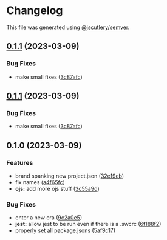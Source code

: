 # Changelog

This file was generated using [@jscutlery/semver](https://github.com/jscutlery/semver).

## [0.1.1](https://github.com/TrialAndErrorOrg/parsers/compare/jast-types-0.1.0...jast-types-0.1.1) (2023-03-09)


### Bug Fixes

* make small fixes ([3c87afc](https://github.com/TrialAndErrorOrg/parsers/commit/3c87afc5afd38971bba9157b41eb6ee83f7482c2))

## [0.1.1](https://github.com/TrialAndErrorOrg/parsers/compare/jast-types-0.1.0...jast-types-0.1.1) (2023-03-09)


### Bug Fixes

* make small fixes ([3c87afc](https://github.com/TrialAndErrorOrg/parsers/commit/3c87afc5afd38971bba9157b41eb6ee83f7482c2))

## 0.1.0 (2023-03-09)


### Features

* brand spanking new project.json ([32e19eb](https://github.com/TrialAndErrorOrg/parsers/commit/32e19ebf3f71c80336f637297d8f4db274d098bf))
* fix names ([a4f65fc](https://github.com/TrialAndErrorOrg/parsers/commit/a4f65fcb2fde9dd23750bc9ccddfb0e1ab11548f))
* **ojs:** add more ojs stuff ([3c55a9d](https://github.com/TrialAndErrorOrg/parsers/commit/3c55a9d17cecef513085c55870728e53bee17194))


### Bug Fixes

* enter a new era ([9c2a0e5](https://github.com/TrialAndErrorOrg/parsers/commit/9c2a0e505472c43d384f3cc78543ad90877b7c3d))
* **jest:** allow jest to be run even if there is a .swcrc ([6f188f2](https://github.com/TrialAndErrorOrg/parsers/commit/6f188f2a06922ee00d9367b29e666894e48c6c1e))
* properly set all package.jsons ([5af9c17](https://github.com/TrialAndErrorOrg/parsers/commit/5af9c177be9910511844c481ca59cfcc7bd9b0f6))
